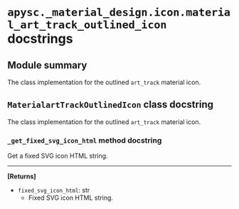 # `apysc._material_design.icon.material_art_track_outlined_icon` docstrings

## Module summary

The class implementation for the outlined `art_track` material icon.

## `MaterialartTrackOutlinedIcon` class docstring

The class implementation for the outlined `art_track` material icon.

### `_get_fixed_svg_icon_html` method docstring

Get a fixed SVG icon HTML string.<hr>

**[Returns]**

- `fixed_svg_icon_html`: str
  - Fixed SVG icon HTML string.
